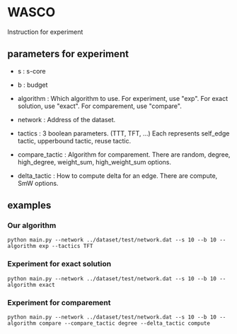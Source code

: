 # WASCO
Instruction for experiment

## parameters for experiment
- s : s-core
- b : budget
- algorithm : Which algorithm to use. For experiment, use "exp". For exact solution, use "exact". For comparement, use "compare".
- network : Address of the dataset.
- tactics : 3 boolean parameters. (TTT, TFT, ...) Each represents self_edge tactic, upperbound tactic, reuse tactic.

- compare_tactic : Algorithm for comparement. There are random, degree, high_degree, weight_sum, high_weight_sum options.
- delta_tactic : How to compute delta for an edge. There are compute, SmW options.

## examples

### Our algorithm
```
python main.py --network ../dataset/test/network.dat --s 10 --b 10 --algorithm exp --tactics TFT
```

### Experiment for exact solution
```
python main.py --network ../dataset/test/network.dat --s 10 --b 10 --algorithm exact
```

### Experiment for comparement
```
python main.py --network ../dataset/test/network.dat --s 10 --b 10 --algorithm compare --compare_tactic degree --delta_tactic compute
```